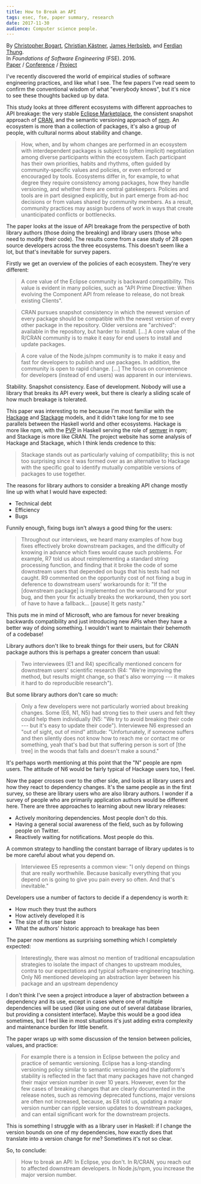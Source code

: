 ```yaml
---
title: How to Break an API
tags: esec, fse, paper summary, research
date: 2017-11-30
audience: Computer science people.
---
```


By [Christopher Bogart][a1], [Christian Kästner][a2], [James Herbsleb][a3], and [Ferdian Thung][a4].<br>
In *Foundations of Software Engineering* (FSE). 2016.<br>
[Paper][m1] / [Conference][m2] / [Project][m3]

I've recently discovered the world of empirical studies of software
engineering practices, and like what I see.  The few papers I've read
seem to confirm the conventional wisdom of what "everybody knows", but
it's nice to see these thoughts backed up by data.

This study looks at three different ecosystems with different
approaches to API breakage: the very stable [Eclipse Marketplace][1],
the consistent snapshot approach of [CRAN][2], and the semantic
versioning approach of [npm][3].  An ecosystem is more than a
collection of packages, it's also a group of people, with cultural
norms about stability and change.

> How, when, and by whom changes are performed in an ecosystem with
> interdependent packages is subject to (often implicit) negotiation
> among diverse participants within the ecosystem.  Each participant
> has their own priorities, habits and rhythms, often guided by
> community-specific values and policies, or even enforced or
> encouraged by tools.  Ecosystems differ in, for example, to what
> degree they require consistency among packages, how they handle
> versioning, and whether there are central gatekeepers.  Policies and
> tools are in part designed explicitly, but in part emerge from
> ad-hoc decisions or from values shared by community members.  As a
> result, community practices may assign burdens of work in ways that
> create unanticipated conflicts or bottlenecks.

The paper looks at the issue of API breakage from the perspective of
both library authors (those doing the breaking) and library users
(those who need to modify their code).  The results come from a case
study of 28 open source developers across the three ecosystems.  This
doesn't seem like a lot, but that's inevitable for survey papers.

Firstly we get an overview of the policies of each ecosystem.  They're
very different:

> A core value of the Eclipse community is backward compatibility.
> This value is evident in many policies, such as "API Prime
> Directive: When evolving the Component API from release to release,
> do not break existing Clients".

> CRAN pursues snapshot consistency in which the newest version of
> every package should be compatible with the newest version of every
> other package in the repository.  Older versions are "archived":
> available in the repository, but harder to install.  [...]  A core
> value of the R/CRAN community is to make it easy for end users to
> install and update packages.

> A core value of the Node.js/npm community is to make it easy and
> fast for developers to publish and use packages.  In addition, the
> community is open to rapid change.  [...]  The focus on convenience
> for developers (instead of end users) was apparent in our
> interviews.

Stability.  Snapshot consistency.  Ease of development.  Nobody will
use a library that breaks its API every week, but there is clearly a
sliding scale of how much breakage is tolerated.

This paper was interesting to me because I'm most familiar with the
[Hackage][4] and [Stackage][5] models, and it didn't take long for me
to see parallels between the Haskell world and other ecosystems.
Hackage is more like npm, with the [PVP][6] in Haskell serving the
role of [semver][7] in npm; and Stackage is more like CRAN.  The
project website has some analysis of Hackage and Stackage, which I
think lends credence to this:

> Stackage stands out as particularly valuing of compatibility; this
> is not too surprising since it was formed over as an alternative to
> Hackage with the specific goal to identify mutually compatible
> versions of packages to use together.

The reasons for library authors to consider a breaking API change
mostly line up with what I would have expected:

- Technical debt
- Efficiency
- Bugs

Funnily enough, fixing bugs isn't always a good thing for the users:

> Throughout our interviews, we heard many examples of how bug fixes
> effectively broke downstream packages, and the difficulty of knowing
> in advance which fixes would cause such problems.  For example, R7
> told us about reimplementing a standard string processing function,
> and finding that it broke the code of some downstream users that
> depended on bugs that his tests had not caught.  R9 commented on the
> opportunity cost of not fixing a bug in deference to downstream
> users' workarounds for it: "If the [downstream package] is
> implemented on the workaround for your bug, and then your fix
> actually breaks the workaround, then you sort of have to have a
> fallback... [pause] It gets nasty."

This puts me in mind of Microsoft, who are famous for never breaking
backwards compatibility and just introducing new APIs when they have a
better way of doing something.  I wouldn't want to maintain their
behemoth of a codebase!

Library authors don't like to break things for their users, but for
CRAN package authors this is perhaps a greater concern than usual:

> Two interviewees (E1 and R4) specifically mentioned concern for
> downstream users' scientific research (R4: "We're improving the
> method, but results might change, so that's also worrying --- it
> makes it hard to do reproducible research").

But some library authors don't care so much:

> Only a few developers were not particularly worried about breaking
> changes. Some (E6, N1, N5) had strong ties to their users and felt
> they could help them individually (N5: "We try to avoid breaking
> their code --- but it's easy to update their code").  Interviewee N6
> expressed an "out of sight, out of mind" attitude: "Unfortunately,
> if someone suffers and then silently does not know how to reach me
> or contact me or something, yeah that's bad but that suffering
> person is sort of [the tree] in the woods that falls and doesn't
> make a sound."

It's perhaps worth mentioning at this point that the "N" people are
npm users.  The attitude of N6 would be fairly typical of Hackage
users too, I feel.

Now the paper crosses over to the other side, and looks at library
users and how they react to dependency changes.  It's the same people
as in the first survey, so these are library users who are also
library authors.  I wonder if a survey of people who are primarily
application authors would be different here.  There are three
approaches to learning about new library releases:

- Actively monitoring dependencies.  Most people don't do this.
- Having a general social awareness of the field, such as by following
  people on Twitter.
- Reactively waiting for notifications.  Most people do this.

A common strategy to handling the constant barrage of library updates
is to be more careful about what you depend on.

> Interviewee E5 represents a common view: "I only depend on things
> that are really worthwhile.  Because basically everything that you
> depend on is going to give you pain every so often. And that's
> inevitable."

Developers use a number of factors to decide if a dependency is worth
it:

- How much they trust the authors
- How actively developed it is
- The size of its user base
- What the authors' historic approach to breakage has been

The paper now mentions as surprising something which I completely
expected:

> Interestingly, there was almost no mention of traditional
> encapsulation strategies to isolate the impact of changes to
> upstream modules, contra to our expectations and typical
> software-engineering teaching.  Only N6 mentioned developing an
> abstraction layer between his package and an upstream dependency

I don't think I've seen a project introduce a layer of abstraction
between a dependency and its use, except in cases where one of
multiple dependencies will be used (like using one out of several
database libraries, but providing a consistent interface).  Maybe this
would be a good idea sometimes, but I feel like in most situations
it's just adding extra complexity and maintenance burden for little
benefit.

The paper wraps up with some discussion of the tension between
policies, values, and practice:

> For example there is a tension in Eclipse between the policy and
> practice of semantic versioning.  Eclipse has a long-standing
> versioning policy similar to semantic versioning and the platform's
> stability is reflected in the fact that many packages have not
> changed their major version number in over 10 years.  However, even
> for the few cases of breaking changes that are clearly documented in
> the release notes, such as removing deprecated functions, major
> versions are often not increased, because, as E8 told us, updating a
> major version number can ripple version updates to downstream
> packages, and can entail significant work for the downstream
> projects.

This is something I struggle with as a library user in Haskell: if I
change the version bounds on one of my dependencies, how exactly does
that translate into a version change for me?  Sometimes it's not so
clear.

So, to conclude:

> How to break an API: In Eclipse, you don't.  In R/CRAN, you reach
> out to affected downstream developers.  In Node.js/npm, you increase
> the major version number.

[a1]: http://chris.bogarthome.net/
[a2]: https://www.cs.cmu.edu/~ckaestne/
[a3]: http://herbsleb.org/
[a4]: https://sites.google.com/site/ferdianthung/
[m1]: https://dl.acm.org/citation.cfm?id=2950325
[m2]: http://www.cs.ucdavis.edu/fse2016/
[m3]: http://breakingapis.org/
[1]: https://marketplace.eclipse.org/
[2]: https://cran.r-project.org/
[3]: https://www.npmjs.com/
[4]: https://hackage.haskell.org/
[5]: https://www.stackage.org/
[6]: https://pvp.haskell.org/
[7]: https://semver.org/
